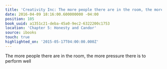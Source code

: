 ```yaml
---
title: 'Creativity Inc: The more people there are in the room, the more pressure the…'
date: 2016-04-09 18:16:00.600000000 -04:00
position: 105
book_uuid: a1351c21-deba-45a0-9ec2-6322200c1753
location: 'Chapter 5: Honesty and Candor'
source: ibooks
touch: true
highlighted_on: '2015-05-17T04:00:00.000Z'
---
```


The more people there are in the room, the more pressure there is to perform well